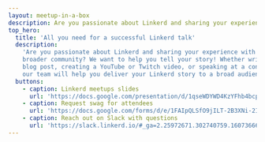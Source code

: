 ```yaml
---
layout: meetup-in-a-box
description: Are you passionate about Linkerd and sharing your experience with the broader community? We want to help you tell your story! Whether writing a blog post, creating a YouTube or Twitch video, or speaking at a conference, our team will help you deliver your Linkerd story to a broad audience.
top_hero:
  title: 'All you need for a successful Linkerd talk'
  description:
    'Are you passionate about Linkerd and sharing your experience with the
    broader community? We want to help you tell your story! Whether writing a
    blog post, creating a YouTube or Twitch video, or speaking at a conference,
    our team will help you deliver your Linkerd story to a broad audience.'
  buttons:
    - caption: Linkerd meetups slides
      url: 'https://docs.google.com/presentation/d/1qseWDYWD4KzYFhb4bcp8WuDPYFVwB8sYeNnjCsgDUOw/edit#slide=id.g43a491cf2f_1_4'
    - caption: Request swag for attendees
      url: 'https://docs.google.com/forms/d/e/1FAIpQLSfO9jILT-2B3XNi-2IJvLEfPuhyf_Xxc_EqYl3dU8CgVtQCqQ/viewform'
    - caption: Reach out on Slack with questions
      url: 'https://slack.linkerd.io/#_ga=2.25972671.302740759.1607366630-1846635027.1607366630'
---
```

